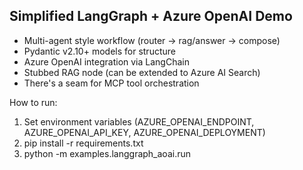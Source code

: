 Simplified LangGraph + Azure OpenAI Demo
----------------------------------------
* Multi-agent style workflow (router → rag/answer → compose)
* Pydantic v2.10+ models for structure
* Azure OpenAI integration via LangChain
* Stubbed RAG node (can be extended to Azure AI Search)
* There's a seam for MCP tool orchestration

How to run:
1. Set environment variables (AZURE_OPENAI_ENDPOINT, AZURE_OPENAI_API_KEY, AZURE_OPENAI_DEPLOYMENT)
2. pip install -r requirements.txt
3. python -m examples.langgraph_aoai.run
